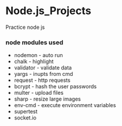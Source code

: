 # Node.js_Projects
Practice node js

### node modules used

- nodemon - auto run
- chalk - highlight
- validator - validate data
- yargs - inupts from cmd
- request - http requests
- bcrypt - hash the user passwords
- multer - upload files
- sharp - resize large images
- env-cmd - execute environment variables
- supertest
- socket.io
